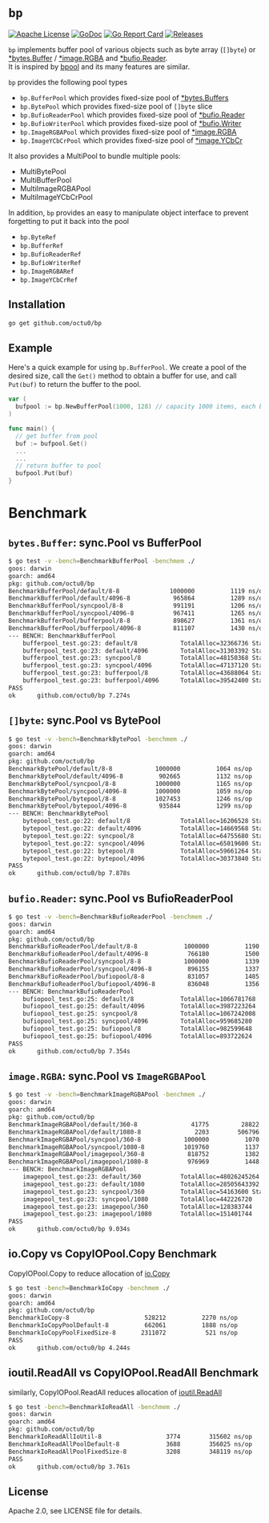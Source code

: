 # `bp`

[![Apache License](https://img.shields.io/github/license/octu0/bp)](https://github.com/octu0/bp/blob/master/LICENSE)
[![GoDoc](https://godoc.org/github.com/octu0/bp?status.svg)](https://godoc.org/github.com/octu0/bp)
[![Go Report Card](https://goreportcard.com/badge/github.com/octu0/bp)](https://goreportcard.com/report/github.com/octu0/bp)
[![Releases](https://img.shields.io/github/v/release/octu0/bp)](https://github.com/octu0/bp/releases)

`bp` implements buffer pool of various objects such as byte array (`[]byte`) or [*bytes.Buffer](http://golang.org/pkg/bytes/#Buffer) / [*image.RGBA](https://golang.org/pkg/image/#RGBA) and [*bufio.Reader](https://golang.org/pkg/bufio/#Reader).  
It is inspired by [bpool](https://github.com/oxtoacart/bpool) and its many features are similar.

`bp` provides the following pool types
- `bp.BufferPool` which provides fixed-size pool of [*bytes.Buffers](http://golang.org/pkg/bytes/#Buffer)
- `bp.BytePool` which provides fixed-size pool of `[]byte` slice 
- `bp.BufioReaderPool` which provides fixed-size pool of [*bufio.Reader](https://golang.org/pkg/bufio/#Reader)
- `bp.BufioWriterPool` which provides fixed-size pool of [*bufio.Writer](https://golang.org/pkg/bufio/#Writer)
- `bp.ImageRGBAPool` which provides fixed-size pool of [*image.RGBA](https://golang.org/pkg/image/#RGBA) 
- `bp.ImageYCbCrPool` which provides fixed-size pool of [*image.YCbCr](https://golang.org/pkg/image/#YCbCr) 

It also provides a MultiPool to bundle multiple pools:

- MultiBytePool
- MultiBufferPool
- MultiImageRGBAPool
- MultiImageYCbCrPool

In addition, `bp` provides an easy to manipulate object interface to prevent forgetting to put it back into the pool

- `bp.ByteRef`
- `bp.BufferRef`
- `bp.BufioReaderRef`
- `bp.BufioWriterRef`
- `bp.ImageRGBARef`
- `bp.ImageYCbCrRef`

## Installation

```bash
go get github.com/octu0/bp
```

## Example

Here's a quick example for using `bp.BufferPool`. We create a pool of the desired size, call the `Get()` method to obtain a buffer for use, and call `Put(buf)` to return the buffer to the pool.

```go
var (
  bufpool := bp.NewBufferPool(1000, 128) // capacity 1000 items, each buffer initial 128 Byte pre-sized
)

func main() {
  // get buffer from pool
  buf := bufpool.Get()
  ...
  ...
  // return buffer to pool
  bufpool.Put(buf)
}
```

# Benchmark

## `bytes.Buffer`: sync.Pool vs BufferPool

```bash
$ go test -v -bench=BenchmarkBufferPool -benchmem ./
goos: darwin
goarch: amd64
pkg: github.com/octu0/bp
BenchmarkBufferPool/default/8-8         	 1000000	      1119 ns/op	      32 B/op	       1 allocs/op
BenchmarkBufferPool/default/4096-8      	  965864	      1289 ns/op	      32 B/op	       1 allocs/op
BenchmarkBufferPool/syncpool/8-8        	  991191	      1206 ns/op	      48 B/op	       1 allocs/op
BenchmarkBufferPool/syncpool/4096-8     	  967411	      1265 ns/op	      48 B/op	       1 allocs/op
BenchmarkBufferPool/bufferpool/8-8      	  898627	      1361 ns/op	      48 B/op	       1 allocs/op
BenchmarkBufferPool/bufferpool/4096-8   	  811107	      1430 ns/op	      48 B/op	       1 allocs/op
--- BENCH: BenchmarkBufferPool
    bufferpool_test.go:23: default/8           	TotalAlloc=32366736	StackInUse=196608
    bufferpool_test.go:23: default/4096        	TotalAlloc=31303392	StackInUse=    0
    bufferpool_test.go:23: syncpool/8          	TotalAlloc=48150368	StackInUse=32768
    bufferpool_test.go:23: syncpool/4096       	TotalAlloc=47137120	StackInUse=65536
    bufferpool_test.go:23: bufferpool/8        	TotalAlloc=43688064	StackInUse=32768
    bufferpool_test.go:23: bufferpool/4096     	TotalAlloc=39542400	StackInUse=    0
PASS
ok  	github.com/octu0/bp	7.274s
```

## `[]byte`: sync.Pool vs BytePool

```bash
$ go test -v -bench=BenchmarkBytePool -benchmem ./
goos: darwin
goarch: amd64
pkg: github.com/octu0/bp
BenchmarkBytePool/default/8-8         	 1000000	      1064 ns/op	      16 B/op	       1 allocs/op
BenchmarkBytePool/default/4096-8      	  902665	      1132 ns/op	      16 B/op	       1 allocs/op
BenchmarkBytePool/syncpool/8-8        	 1000000	      1165 ns/op	      64 B/op	       2 allocs/op
BenchmarkBytePool/syncpool/4096-8     	 1000000	      1059 ns/op	      64 B/op	       2 allocs/op
BenchmarkBytePool/bytepool/8-8        	 1027453	      1246 ns/op	      32 B/op	       1 allocs/op
BenchmarkBytePool/bytepool/4096-8     	  935844	      1299 ns/op	      32 B/op	       1 allocs/op
--- BENCH: BenchmarkBytePool
    bytepool_test.go:22: default/8           	TotalAlloc=16206528	StackInUse=196608
    bytepool_test.go:22: default/4096        	TotalAlloc=14669568	StackInUse=    0
    bytepool_test.go:22: syncpool/8          	TotalAlloc=64755680	StackInUse=    0
    bytepool_test.go:22: syncpool/4096       	TotalAlloc=65019600	StackInUse=98304
    bytepool_test.go:22: bytepool/8          	TotalAlloc=59661264	StackInUse=    0
    bytepool_test.go:22: bytepool/4096       	TotalAlloc=30373840	StackInUse=32768
PASS
ok  	github.com/octu0/bp	7.878s
```

## `bufio.Reader`: sync.Pool vs BufioReaderPool

```bash
$ go test -v -bench=BenchmarkBufioReaderPool -benchmem ./
goos: darwin
goarch: amd64
pkg: github.com/octu0/bp
BenchmarkBufioReaderPool/default/8-8         	 1000000	      1190 ns/op	    1056 B/op	       3 allocs/op
BenchmarkBufioReaderPool/default/4096-8      	  766180	      1500 ns/op	    5136 B/op	       3 allocs/op
BenchmarkBufioReaderPool/syncpool/8-8        	 1000000	      1339 ns/op	    1056 B/op	       2 allocs/op
BenchmarkBufioReaderPool/syncpool/4096-8     	  896155	      1337 ns/op	    1058 B/op	       2 allocs/op
BenchmarkBufioReaderPool/bufiopool/8-8       	  831057	      1485 ns/op	    1168 B/op	       4 allocs/op
BenchmarkBufioReaderPool/bufiopool/4096-8    	  836048	      1356 ns/op	    1056 B/op	       2 allocs/op
--- BENCH: BenchmarkBufioReaderPool
    bufiopool_test.go:25: default/8           	TotalAlloc=1066781768	StackInUse=163840
    bufiopool_test.go:25: default/4096        	TotalAlloc=3987223264	StackInUse=32768
    bufiopool_test.go:25: syncpool/8          	TotalAlloc=1067242008	StackInUse=    0
    bufiopool_test.go:25: syncpool/4096       	TotalAlloc=959685280	StackInUse=65536
    bufiopool_test.go:25: bufiopool/8         	TotalAlloc=982599648	StackInUse=32768
    bufiopool_test.go:25: bufiopool/4096      	TotalAlloc=893722624	StackInUse=    0
PASS
ok  	github.com/octu0/bp	7.354s
```

## `image.RGBA`: sync.Pool vs `ImageRGBAPool`

```bash
$ go test -v -bench=BenchmarkImageRGBAPool -benchmem ./
goos: darwin
goarch: amd64
pkg: github.com/octu0/bp
BenchmarkImageRGBAPool/default/360-8         	   41775	     28822 ns/op	  925764 B/op	       2 allocs/op
BenchmarkImageRGBAPool/default/1080-8        	    2203	    506796 ns/op	 8294806 B/op	       2 allocs/op
BenchmarkImageRGBAPool/syncpool/360-8        	 1000000	      1070 ns/op	      28 B/op	       1 allocs/op
BenchmarkImageRGBAPool/syncpool/1080-8       	 1019760	      1137 ns/op	      89 B/op	       1 allocs/op
BenchmarkImageRGBAPool/imagepool/360-8       	  818752	      1382 ns/op	     138 B/op	       3 allocs/op
BenchmarkImageRGBAPool/imagepool/1080-8      	  976969	      1448 ns/op	     137 B/op	       3 allocs/op
--- BENCH: BenchmarkImageRGBAPool
    imagepool_test.go:23: default/360         	TotalAlloc=48026245264	StackInUse=327680
    imagepool_test.go:23: default/1080        	TotalAlloc=28505643392	StackInUse=131072
    imagepool_test.go:23: syncpool/360        	TotalAlloc=54163600	StackInUse=-32768
    imagepool_test.go:23: syncpool/1080       	TotalAlloc=442226720	StackInUse=    0
    imagepool_test.go:23: imagepool/360       	TotalAlloc=128383744	StackInUse=32768
    imagepool_test.go:23: imagepool/1080      	TotalAlloc=151401744	StackInUse=    0
PASS
ok  	github.com/octu0/bp	9.034s
```

## io.Copy vs CopyIOPool.Copy Benchmark

CopyIOPool.Copy to reduce allocation of [io.Copy](https://golang.org/pkg/io/#Copy)

```bash
$ go test -bench=BenchmarkIoCopy -benchmem ./
goos: darwin
goarch: amd64
pkg: github.com/octu0/bp
BenchmarkIoCopy-8                	  528212	      2270 ns/op	   32816 B/op	       3 allocs/op
BenchmarkIoCopyPoolDefault-8     	  662061	      1888 ns/op	   16624 B/op	       7 allocs/op
BenchmarkIoCopyPoolFixedSize-8   	 2311072	       521 ns/op	      48 B/op	       2 allocs/op
PASS
ok  	github.com/octu0/bp	4.244s
```

## ioutil.ReadAll vs CopyIOPool.ReadAll Benchmark

similarly, CopyIOPool.ReadAll reduces allocation of [ioutil.ReadAll](https://golang.org/pkg/io/ioutil/#ReadAll)

```bash
$ go test -bench=BenchmarkIoReadAll -benchmem ./
goos: darwin
goarch: amd64
pkg: github.com/octu0/bp
BenchmarkIoReadAllIoUtil-8          	    3774	    315602 ns/op	 4192308 B/op	      13 allocs/op
BenchmarkIoReadAllPoolDefault-8     	    3688	    356025 ns/op	 4063475 B/op	      13 allocs/op
BenchmarkIoReadAllPoolFixedSize-8   	    3208	    348119 ns/op	 4046906 B/op	       8 allocs/op
PASS
ok  	github.com/octu0/bp	3.761s
```

## License

Apache 2.0, see LICENSE file for details.
